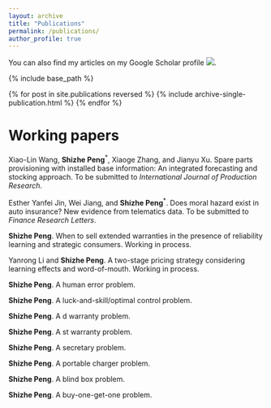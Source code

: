 ```yaml
---
layout: archive
title: "Publications"
permalink: /publications/
author_profile: true
---
```


You can also find my articles on my Google Scholar profile <a href='https://scholar.google.com/citations?user=V2KUfigAAAAJ&hl'><img src="https://img.shields.io/badge/citations%20-64-9cf?style=flat-square&logo=Google%20Scholar&labelColor=f6f6f6&color=9cf&style=flat&label=citations"></a>.

{% include base_path %}

{% for post in site.publications reversed %}
  {% include archive-single-publication.html %}
{% endfor %}

Working papers
======

Xiao-Lin Wang, <b>Shizhe Peng</b><sup>*</sup>, Xiaoge Zhang, and Jianyu Xu. Spare parts provisioning with installed base information: An integrated forecasting and stocking approach. To be submitted to <i>International Journal of Production Research</i>.

Esther Yanfei Jin, Wei Jiang, and <b>Shizhe Peng</b><sup>*</sup>. Does moral hazard exist in auto insurance? New evidence from telematics data. To be submitted to <i>Finance Research Letters</i>.

<b>Shizhe Peng</b>. When to sell extended warranties in the presence of reliability learning and strategic consumers. Working in process.

Yanrong Li and <b>Shizhe Peng</b>. A two-stage pricing strategy considering learning effects and word-of-mouth. Working in process.

<b>Shizhe Peng</b>. A human error problem.

<b>Shizhe Peng</b>. A luck-and-skill/optimal control problem.

<b>Shizhe Peng</b>. A d warranty problem.

<b>Shizhe Peng</b>. A st warranty problem.

<b>Shizhe Peng</b>. A secretary problem.

<b>Shizhe Peng</b>. A portable charger problem.

<b>Shizhe Peng</b>. A blind box problem.

<b>Shizhe Peng</b>. A buy-one-get-one problem.
